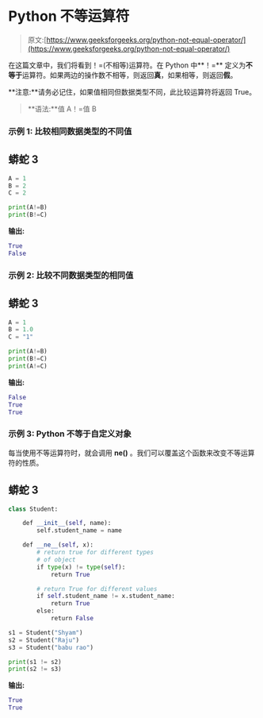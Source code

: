 # Python 不等运算符

> 原文:[https://www.geeksforgeeks.org/python-not-equal-operator/](https://www.geeksforgeeks.org/python-not-equal-operator/)

在这篇文章中，我们将看到！=(不相等)运算符。在 Python 中**！=** 定义为**不等于**运算符。如果两边的操作数不相等，则返回**真**，如果相等，则返回**假**。

**注意:**请务必记住，如果值相同但数据类型不同，此比较运算符将返回 True。

> **语法:**值 A！=值 B

### **示例 1:** 比较相同数据类型的不同值

## 蟒蛇 3

```py
A = 1
B = 2
C = 2

print(A!=B)
print(B!=C)
```

**输出:**

```py
True
False
```

### **示例 2:** 比较不同数据类型的相同值

## 蟒蛇 3

```py
A = 1
B = 1.0
C = "1"

print(A!=B)
print(B!=C)
print(A!=C)
```

**输出:**

```py
False
True
True
```

### 示例 3: Python 不等于自定义对象

每当使用不等运算符时，就会调用 **__ne__()** 。我们可以覆盖这个函数来改变不等运算符的性质。

## 蟒蛇 3

```py
class Student:

    def __init__(self, name):
        self.student_name = name

    def __ne__(self, x):
        # return true for different types
        # of object
        if type(x) != type(self):
            return True

        # return True for different values
        if self.student_name != x.student_name:
            return True
        else:
            return False

s1 = Student("Shyam")
s2 = Student("Raju")
s3 = Student("babu rao")

print(s1 != s2)
print(s2 != s3)
```

**输出:**

```py
True
True
```